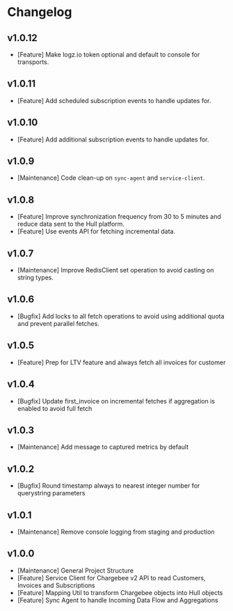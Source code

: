 # Changelog

## v1.0.12

- [Feature] Make logz.io token optional and default to console for transports.

## v1.0.11

- [Feature] Add scheduled subscription events to handle updates for.

## v1.0.10

- [Feature] Add additional subscription events to handle updates for.

## v1.0.9

- [Maintenance] Code clean-up on `sync-agent` and `service-client`.

## v1.0.8

- [Feature] Improve synchronization frequency from 30 to 5 minutes and reduce data sent to the Hull platform.
- [Feature] Use events API for fetching incremental data.

## v1.0.7

- [Maintenance] Improve RedisClient set operation to avoid casting on string types.

## v1.0.6

- [Bugfix] Add locks to all fetch operations to avoid using additional quota and prevent parallel fetches.

## v1.0.5

- [Feature] Prep for LTV feature and always fetch all invoices for customer

## v1.0.4

- [Bugfix] Update first_invoice on incremental fetches if aggregation is enabled to avoid full fetch

## v1.0.3

- [Maintenance] Add message to captured metrics by default

## v1.0.2

- [Bugfix] Round timestamp always to nearest integer number for querystring parameters

## v1.0.1

- [Maintenance] Remove console logging from staging and production

## v1.0.0

- [Maintenance] General Project Structure
- [Feature] Service Client for Chargebee v2 API to read Customers, Invoices and Subscriptions
- [Feature] Mapping Util to transform Chargebee objects into Hull objects
- [Feature] Sync Agent to handle Incoming Data Flow and Aggregations
